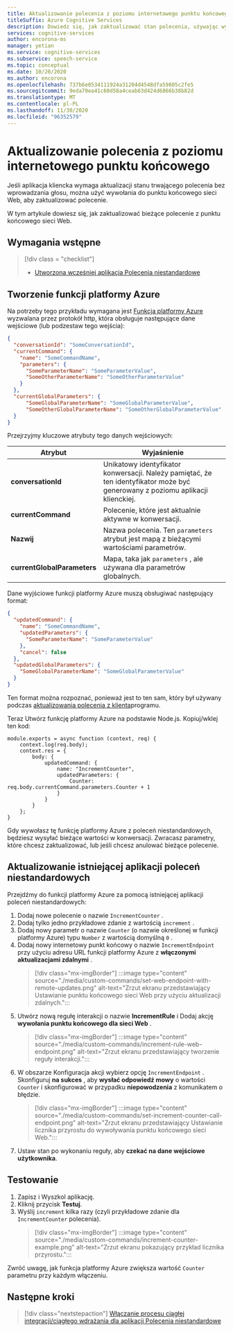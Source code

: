 ```yaml
---
title: Aktualizowanie polecenia z poziomu internetowego punktu końcowego
titleSuffix: Azure Cognitive Services
description: Dowiedz się, jak zaktualizować stan polecenia, używając wywołania do punktu końcowego w sieci Web.
services: cognitive-services
author: encorona-ms
manager: yetian
ms.service: cognitive-services
ms.subservice: speech-service
ms.topic: conceptual
ms.date: 10/20/2020
ms.author: encorona
ms.openlocfilehash: 737b6e0534111924a31204d4548dfa59805c2fe5
ms.sourcegitcommit: 9eda79ea41c60d58a4ceab63d424d6866b38b82d
ms.translationtype: MT
ms.contentlocale: pl-PL
ms.lasthandoff: 11/30/2020
ms.locfileid: "96352579"
---
```

# <a name="update-a-command-from-a-web-endpoint"></a>Aktualizowanie polecenia z poziomu internetowego punktu końcowego

Jeśli aplikacja kliencka wymaga aktualizacji stanu trwającego polecenia bez wprowadzania głosu, można użyć wywołania do punktu końcowego sieci Web, aby zaktualizować polecenie.

W tym artykule dowiesz się, jak zaktualizować bieżące polecenie z punktu końcowego sieci Web.

## <a name="prerequisites"></a>Wymagania wstępne
> [!div class = "checklist"]
> * [Utworzona wcześniej aplikacja Polecenia niestandardowe](quickstart-custom-commands-application.md)

## <a name="create-an-azure-function"></a>Tworzenie funkcji platformy Azure 

Na potrzeby tego przykładu wymagana jest [Funkcja platformy Azure](../../azure-functions/index.yml) wyzwalana przez protokół http, która obsługuje następujące dane wejściowe (lub podzestaw tego wejścia):

```JSON
{
  "conversationId": "SomeConversationId",
  "currentCommand": {
    "name": "SomeCommandName",
    "parameters": {
      "SomeParameterName": "SomeParameterValue",
      "SomeOtherParameterName": "SomeOtherParameterValue"
    }
  },
  "currentGlobalParameters": {
      "SomeGlobalParameterName": "SomeGlobalParameterValue",
      "SomeOtherGlobalParameterName": "SomeOtherGlobalParameterValue"
  }
}
```

Przejrzyjmy kluczowe atrybuty tego danych wejściowych:

| Atrybut | Wyjaśnienie |
| ---------------- | --------------------------------------------------------------------------------------------------------------------------- |
| **conversationId** | Unikatowy identyfikator konwersacji. Należy pamiętać, że ten identyfikator może być generowany z poziomu aplikacji klienckiej. |
| **currentCommand** | Polecenie, które jest aktualnie aktywne w konwersacji. |
| **Nazwij** | Nazwa polecenia. Ten `parameters` atrybut jest mapą z bieżącymi wartościami parametrów. |
| **currentGlobalParameters** | Mapa, taka jak `parameters` , ale używana dla parametrów globalnych. |

Dane wyjściowe funkcji platformy Azure muszą obsługiwać następujący format:

```JSON
{
  "updatedCommand": {
    "name": "SomeCommandName",
    "updatedParameters": {
      "SomeParameterName": "SomeParameterValue"
    },
    "cancel": false
  },
  "updatedGlobalParameters": {
    "SomeGlobalParameterName": "SomeGlobalParameterValue"
  }
}
```

Ten format można rozpoznać, ponieważ jest to ten sam, który był używany podczas [aktualizowania polecenia z klienta](./how-to-custom-commands-update-command-from-client.md)programu. 

Teraz Utwórz funkcję platformy Azure na podstawie Node.js. Kopiuj/wklej ten kod:

```nodejs
module.exports = async function (context, req) {
    context.log(req.body);
    context.res = {
        body: {
            updatedCommand: {
                name: "IncrementCounter",
                updatedParameters: {
                    Counter: req.body.currentCommand.parameters.Counter + 1
                }
            }
        }
    };
}
```

Gdy wywołasz tę funkcję platformy Azure z poleceń niestandardowych, będziesz wysyłać bieżące wartości w konwersacji. Zwracasz parametry, które chcesz zaktualizować, lub jeśli chcesz anulować bieżące polecenie.

## <a name="update-the-existing-custom-commands-app"></a>Aktualizowanie istniejącej aplikacji poleceń niestandardowych

Przejdźmy do funkcji platformy Azure za pomocą istniejącej aplikacji poleceń niestandardowych:

1. Dodaj nowe polecenie o nazwie `IncrementCounter` .
1. Dodaj tylko jedno przykładowe zdanie z wartością `increment` .
1. Dodaj nowy parametr o nazwie `Counter` (o nazwie określonej w funkcji platformy Azure) typu `Number` z wartością domyślną `0` .
1. Dodaj nowy internetowy punkt końcowy o nazwie `IncrementEndpoint` przy użyciu adresu URL funkcji platformy Azure z **włączonymi** **aktualizacjami zdalnymi** .
    > [!div class="mx-imgBorder"]
    > :::image type="content" source="./media/custom-commands/set-web-endpoint-with-remote-updates.png" alt-text="Zrzut ekranu przedstawiający Ustawianie punktu końcowego sieci Web przy użyciu aktualizacji zdalnych.":::
1. Utwórz nową regułę interakcji o nazwie **IncrementRule** i Dodaj akcję **wywołania punktu końcowego dla sieci Web** .
    > [!div class="mx-imgBorder"]
    > :::image type="content" source="./media/custom-commands/increment-rule-web-endpoint.png" alt-text="Zrzut ekranu przedstawiający tworzenie reguły interakcji.":::
1. W obszarze Konfiguracja akcji wybierz opcję `IncrementEndpoint` . Skonfiguruj **na sukces** , aby **wysłać odpowiedź mowy** o wartości `Counter` i skonfigurować w przypadku **niepowodzenia** z komunikatem o błędzie.
    > [!div class="mx-imgBorder"]
    > :::image type="content" source="./media/custom-commands/set-increment-counter-call-endpoint.png" alt-text="Zrzut ekranu przedstawiający Ustawianie licznika przyrostu do wywoływania punktu końcowego sieci Web.":::
1. Ustaw stan po wykonaniu reguły, aby **czekać na dane wejściowe użytkownika**.

## <a name="test-it"></a>Testowanie

1. Zapisz i Wyszkol aplikację.
1. Kliknij przycisk **Testuj**.
1. Wyślij `increment` kilka razy (czyli przykładowe zdanie dla `IncrementCounter` polecenia).
    > [!div class="mx-imgBorder"]
    > :::image type="content" source="./media/custom-commands/increment-counter-example.png" alt-text="Zrzut ekranu pokazujący przykład licznika przyrostu.":::

Zwróć uwagę, jak funkcja platformy Azure zwiększa wartość `Counter` parametru przy każdym włączeniu.

## <a name="next-steps"></a>Następne kroki

> [!div class="nextstepaction"]
> [Włączanie procesu ciągłej integracji/ciągłego wdrażania dla aplikacji Polecenia niestandardowe](./how-to-custom-commands-deploy-cicd.md)